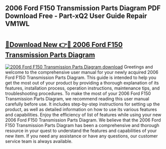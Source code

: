 ## 2006 Ford F150 Transmission Parts Diagram PDF Download Free - Part-xQ2 User Guide Repair VM1WL

# <h2><a href="http://dfovdq.blite.top/?on=2006+Ford+F150+Transmission+Parts+Diagram">🔗Download New 👉🔴 2006 Ford F150 Transmission Parts Diagram</a></h2>

[![2006 Ford F150 Transmission Parts Diagram download](https://i.imgur.com/lujVjoI.png)](http://dfovdq.blite.top/?on=2006+Ford+F150+Transmission+Parts+Diagram)
Greetings and welcome to the comprehensive user manual for your newly acquired 2006 Ford F150 Transmission Parts Diagram. This guide is intended to help you get the most out of your product by providing a thorough explanation of its features, installation process, operation instructions, maintenance tips, and troubleshooting procedures. To make the most of your 2006 Ford F150 Transmission Parts Diagram, we recommend reading this user manual carefully before use. It includes step-by-step instructions for setting up the product, as well as detailed information on how to use its various features and capabilities. Enjoy the efficiency of list of features while using your new 2006 Ford F150 Transmission Parts Diagram. We believe that the 2006 Ford F150 Transmission Parts Diagram has been a comprehensive and thorough resource in your quest to understand the features and capabilities of your new item. If you need any assistance or have any questions, our customer service team is always available.
